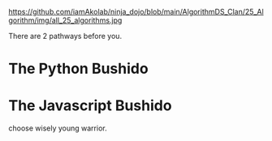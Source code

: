 https://github.com/iamAkolab/ninja_dojo/blob/main/AlgorithmDS_Clan/25_Algorithm/img/all_25_algorithms.jpg

There are 2 pathways before you.

# The Python Bushido

# The Javascript Bushido

choose wisely young warrior.

